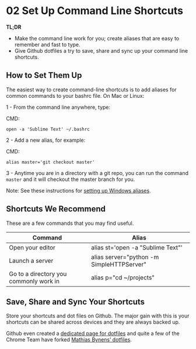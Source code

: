 # 02 Set Up Command Line Shortcuts

**TL;DR**

- Make the command line work for you; create aliases that are easy to remember and fast to type.
- Give Github dotfiles a try to save, share and sync up your command line shortcuts.

## How to Set Them Up

The easiest way to create command-line shortcuts is to add aliases for common commands to your bashrc file. On Mac or Linux:

1 - From the command line anywhere, type:

CMD:

    open -a 'Sublime Text' ~/.bashrc

2 - Add a new alias, for example:

CMD:

    alias master='git checkout master'

3 - Anytime you are in a directory with a git repo, you can run the command `master` and it will checkout the master branch for you.

Note: See these instructions for [setting up Windows aliases](http://msdn.microsoft.com/en-us/library/windows/desktop/ms682057(v=vs.85).aspx).

## Shortcuts We Recommend

These are a few commands that you may find useful.

Command | Alias
------- | -----
Open your editor | alias st='open -a "Sublime Text"'
Launch a server | alias server="python -m SimpleHTTPServer"
Go to a directory you commonly work in | alias p="cd ~/projects"

## Save, Share and Sync Your Shortcuts

Store your shortcuts and dot files on Github. The major gain with this is your shortcuts can be shared across devices and they are always backed up.

Github even created a [dedicated page for dotfiles](http://dotfiles.github.io/) and quite a few of the Chrome Team have forked [Mathias Bynens’ dotfiles](https://github.com/mathiasbynens/dotfiles).
